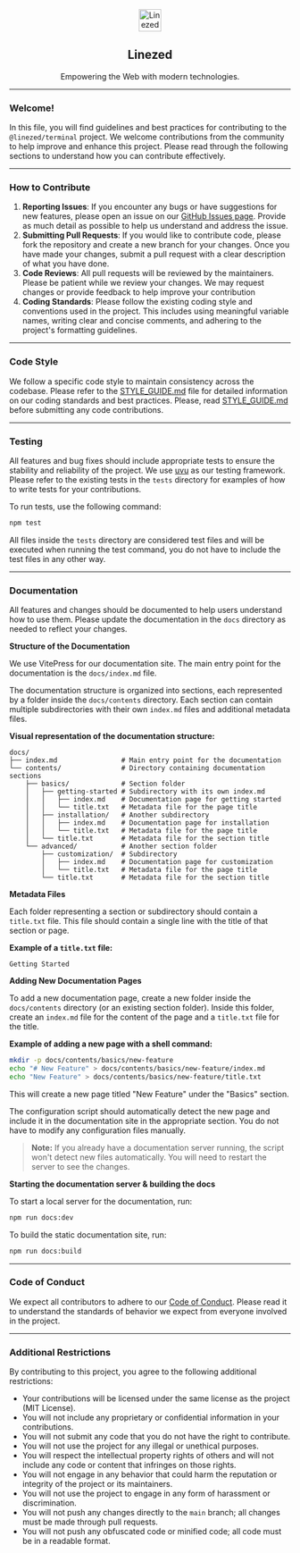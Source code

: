 <div align="center">
    <img src="https://assets.linezed.dev/logo-stripped.png" alt="Linezed" height="40" />
    <h2>Linezed</h2>
    <p>Empowering the Web with modern technologies.</p>
    <hr>
</div>

### Welcome!

In this file, you will find guidelines and best practices for contributing to the `@linezed/terminal` project. We welcome contributions from the community to help improve and enhance this project.
Please read through the following sections to understand how you can contribute effectively.

---

### How to Contribute

1. **Reporting Issues**: If you encounter any bugs or have suggestions for new features, please open an issue on our [GitHub Issues page](https://github.com/linezed/terminal/issues). Provide as much detail as possible to help us understand and address the issue.
2. **Submitting Pull Requests**: If you would like to contribute code, please fork the repository and create a new branch for your changes. Once you have made your changes, submit a pull request with a clear description of what you have done.
3. **Code Reviews**: All pull requests will be reviewed by the maintainers. Please be patient while we review your changes. We may request changes or provide feedback to help improve your contribution
4. **Coding Standards**: Please follow the existing coding style and conventions used in the project. This includes using meaningful variable names, writing clear and concise comments, and adhering to the project's formatting guidelines.

---

### Code Style

We follow a specific code style to maintain consistency across the codebase. Please refer to the [STYLE_GUIDE.md](STYLE_GUIDE.md) file for detailed information on our coding standards and best practices.
Please, read [STYLE_GUIDE.md](STYLE_GUIDE.md) before submitting any code contributions.

---

### Testing

All features and bug fixes should include appropriate tests to ensure the stability and reliability of the project.
We use [uvu](https://github.com/lukeed/uvu) as our testing framework. Please refer to the existing tests in the `tests`
directory for examples of how to write tests for your contributions.

To run tests, use the following command:

```bash
npm test
```

All files inside the `tests` directory are considered test files and will be executed when running the test command,
you do not have to include the test files in any other way.

---

### Documentation

All features and changes should be documented to help users understand how to use them.
Please update the documentation in the `docs` directory as needed to reflect your changes.

**Structure of the Documentation**

We use VitePress for our documentation site. The main entry point for the documentation is the `docs/index.md` file.

The documentation structure is organized into sections, each represented by a folder inside the `docs/contents` directory.
Each section can contain multiple subdirectories with their own `index.md` files and additional metadata files.

**Visual representation of the documentation structure:**

```text
docs/
├── index.md                # Main entry point for the documentation
└── contents/               # Directory containing documentation sections
    ├── basics/             # Section folder
    │   ├── getting-started # Subdirectory with its own index.md
    │   │   ├── index.md    # Documentation page for getting started
    │   │   └── title.txt   # Metadata file for the page title
    │   ├── installation/   # Another subdirectory
    │   │   ├── index.md    # Documentation page for installation
    │   │   └── title.txt   # Metadata file for the page title
    │   └── title.txt       # Metadata file for the section title
    └── advanced/           # Another section folder
        ├── customization/  # Subdirectory
        │   ├── index.md    # Documentation page for customization
        │   └── title.txt   # Metadata file for the page title
        └── title.txt       # Metadata file for the section title
```

**Metadata Files**

Each folder representing a section or subdirectory should contain a `title.txt` file.
This file should contain a single line with the title of that section or page.

**Example of a `title.txt` file:**

```text
Getting Started
```

**Adding New Documentation Pages**

To add a new documentation page, create a new folder inside the `docs/contents` directory (or an existing section folder).
Inside this folder, create an `index.md` file for the content of the page and a `title.txt` file for the title.

**Example of adding a new page with a shell command:**

```bash
mkdir -p docs/contents/basics/new-feature
echo "# New Feature" > docs/contents/basics/new-feature/index.md
echo "New Feature" > docs/contents/basics/new-feature/title.txt
```

This will create a new page titled "New Feature" under the "Basics" section.

The configuration script should automatically detect the new page and include it in the
documentation site in the appropriate section. You do not have to modify any configuration
files manually.

> **Note:** If you already have a documentation server running, the script won't detect
> new files automatically. You will need to restart the server to see the changes.

**Starting the documentation server & building the docs**

To start a local server for the documentation, run:

```bash
npm run docs:dev
```

To build the static documentation site, run:

```bash
npm run docs:build
```

---

### Code of Conduct

We expect all contributors to adhere to our [Code of Conduct](CODE_OF_CONDUCT.md).
Please read it to understand the standards of behavior we expect from everyone involved in the project.

---

### Additional Restrictions

By contributing to this project, you agree to the following additional restrictions:
- Your contributions will be licensed under the same license as the project (MIT License).
- You will not include any proprietary or confidential information in your contributions.
- You will not submit any code that you do not have the right to contribute.
- You will not use the project for any illegal or unethical purposes.
- You will respect the intellectual property rights of others and will not include any code or content that infringes on those rights.
- You will not engage in any behavior that could harm the reputation or integrity of the project or its maintainers.
- You will not use the project to engage in any form of harassment or discrimination.
- You will not push any changes directly to the `main` branch; all changes must be made through pull requests.
- You will not push any obfuscated code or minified code; all code must be in a readable format.